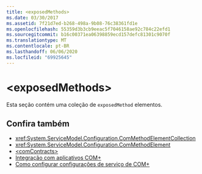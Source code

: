 ```yaml
---
title: <exposedMethods>
ms.date: 03/30/2017
ms.assetid: 7f21d7ed-b268-498a-9b08-76c38361fd1e
ms.openlocfilehash: 55359d3b3cb9eeac5f7046158ae92c784c22efd1
ms.sourcegitcommit: b16c00371ea06398859ecd157defc81301c9070f
ms.translationtype: MT
ms.contentlocale: pt-BR
ms.lasthandoff: 06/06/2020
ms.locfileid: "69925645"
---
```

# \<exposedMethods>
Esta seção contém uma coleção de `exposedMethod` elementos.  
  
## <a name="see-also"></a>Confira também

- <xref:System.ServiceModel.Configuration.ComMethodElementCollection>
- <xref:System.ServiceModel.Configuration.ComMethodElement>
- [\<comContracts>](comcontracts.md)
- [Integração com aplicativos COM+](../../../wcf/feature-details/integrating-with-com-plus-applications.md)
- [Como configurar configurações de serviço de COM+](../../../wcf/feature-details/how-to-configure-com-service-settings.md)
